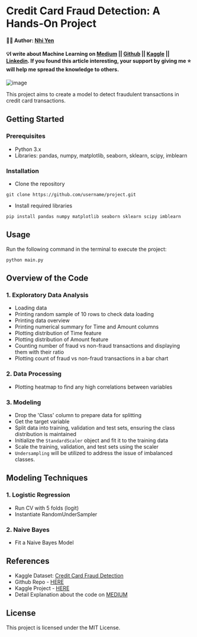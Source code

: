 # Credit Card Fraud Detection: A Hands-On Project

#### 🧑‍🏫 Author: [Nhi Yen](https://www.linkedin.com/in/yennhi95zz/)
#### 💡I write about Machine Learning on [Medium](https://medium.com/@yennhi95zz) || [Github](https://github.com/yennhi95zz) || [Kaggle](https://www.kaggle.com/nhiyen/code) || [Linkedin](https://www.linkedin.com/in/yennhi95zz/). If you found this article interesting, your support by giving me ⭐ will help me spread the knowledge to others.
![image](https://user-images.githubusercontent.com/88694623/236975512-6c75d83a-3e45-43b7-a5dd-e0691a7ff5ee.png)

This project aims to create a model to detect fraudulent transactions in credit card transactions.

## Getting Started
### Prerequisites
- Python 3.x
- Libraries: pandas, numpy, matplotlib, seaborn, sklearn, scipy, imblearn

### Installation
- Clone the repository
```
git clone https://github.com/username/project.git
```
- Install required libraries
```
pip install pandas numpy matplotlib seaborn sklearn scipy imblearn
```

## Usage
Run the following command in the terminal to execute the project:
```
python main.py
```

## Overview of the Code

### 1. Exploratory Data Analysis

- Loading data
- Printing random sample of 10 rows to check data loading
- Printing data overview
- Printing numerical summary for Time and Amount columns
- Plotting distribution of Time feature
- Plotting distribution of Amount feature
- Counting number of fraud vs non-fraud transactions and displaying them with their ratio
- Plotting count of fraud vs non-fraud transactions in a bar chart

### 2. Data Processing

- Plotting heatmap to find any high correlations between variables

### 3. Modeling

- Drop the 'Class' column to prepare data for splitting
- Get the target variable
- Split data into training, validation and test sets, ensuring the class distribution is maintained
- Initialize the `StandardScaler` object and fit it to the training data
- Scale the training, validation, and test sets using the scaler
- `Undersampling` will be utilized to address the issue of imbalanced classes.

## Modeling Techniques

### 1. Logistic Regression

- Run CV with 5 folds (logit)
- Instantiate RandomUnderSampler

### 2. Naive Bayes
- Fit a Naive Bayes Model

## References
- Kaggle Dataset: [Credit Card Fraud Detection](https://www.kaggle.com/datasets/mlg-ulb/creditcardfraud)
- Github Repo - [HERE](https://github.com/yennhi95zz/credit-card-fraud-detection-a-hands-on-project)
- Kaggle Project - [HERE](https://www.kaggle.com/nhiyen/credit-card-fraud-detection-a-hands-on-project)
- Detail Explanation about the code on [MEDIUM](https://medium.com/@yennhi95zz/credit-card-fraud-detection-a-hands-on-project-760cad61b1da)

## License
This project is licensed under the MIT License.
